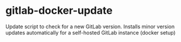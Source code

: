 # gitlab-docker-update
Update script to check for a new GitLab version. Installs minor version updates automatically for a self-hosted GitLab instance (docker setup)
